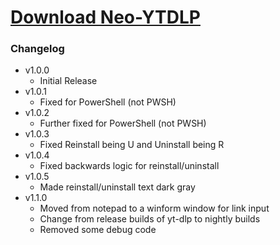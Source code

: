 # [Download Neo-YTDLP](https://cdn.githubraw.com/NeoNyaa/Scripts/main/Windows/PowerShell/Neo-YTDLP/bin/Neo-YTDLP.bat)

### Changelog

- v1.0.0
  - Initial Release
- v1.0.1
  - Fixed for PowerShell (not PWSH)
- v1.0.2
  - Further fixed for PowerShell (not PWSH)
- v1.0.3
  - Fixed Reinstall being U and Uninstall being R
- v1.0.4
  - Fixed backwards logic for reinstall/uninstall
- v1.0.5
  - Made reinstall/uninstall text dark gray
- v1.1.0
  - Moved from notepad to a winform window for link input
  - Change from release builds of yt-dlp to nightly builds
  - Removed some debug code
